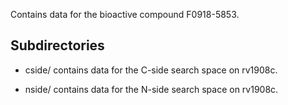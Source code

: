 Contains data for the bioactive compound F0918-5853.

## Subdirectories

- cside/ contains data for the C-side search space on rv1908c.

- nside/ contains data for the N-side search space on rv1908c.

